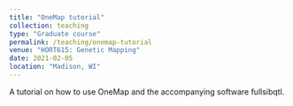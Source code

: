 ```yaml
---
title: "OneMap tutorial"
collection: teaching
type: "Graduate course"
permalink: /teaching/onemap-tutorial
venue: "HORT615: Genetic Mapping"
date: 2021-02-05
location: "Madison, WI"
---
```


A tutorial on how to use OneMap and the accompanying software fullsibqtl.